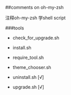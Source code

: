 ##comments on oh-my-zsh


注释oh-my-zsh 学shell script

###tools

* check_for_upgrade.sh

* install.sh

* require_tool.sh

* theme_chooser.sh

* uninstall.sh [√]

* upgrade.sh [√]
